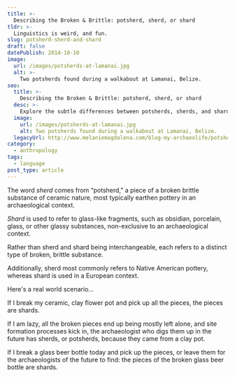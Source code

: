 ```yaml
---
title: >-
  Describing the Broken & Brittle: potsherd, sherd, or shard
tldr: >-
  Linguistics is weird, and fun.
slug: potsherd-sherd-and-shard
draft: false
datePublish: 2014-10-10
image:
  url: /images/potsherds-at-lamanai.jpg
  alt: >-
    Two potsherds found during a walkabout at Lamanai, Belize. 
seo:
  title: >-
    Describing the Broken & Brittle: potsherd, sherd, or shard
  desc: >-
    Explore the subtle differences between potsherds, sherds, and shards, and their unique archaeological contexts.
  image:
    url: /images/potsherds-at-lamanai.jpg
    alt: Two potsherds found during a walkabout at Lamanai, Belize. 
  legacyUrl: http://www.melaniemagdalena.com/blog-my-archaeolife/potsherd-sherd-and-shard
category:
  - anthropology
tags:
  - language
post_type: article
---
```


The word _sherd_ comes from “potsherd,” a piece of a broken brittle substance of ceramic nature, most typically earthen pottery in an archaeological context.

_Shard_ is used to refer to glass-like fragments, such as obsidian, porcelain, glass, or other glassy substances, non-exclusive to an archaeological context.

Rather than sherd and shard being interchangeable, each refers to a distinct type of broken, brittle substance.

Additionally, sherd most commonly refers to Native American pottery, whereas shard is used in a European context.

Here's a real world scenario...

If I break my ceramic, clay flower pot and pick up all the pieces, the pieces are shards.

If I am lazy, all the broken pieces end up being mostly left alone, and site formation processes kick in, the archaeologist who digs them up in the future has sherds, or potsherds, because they came from a clay pot.

If I break a glass beer bottle today and pick up the pieces, or leave them for the archaeologists of the future to find: the pieces of the broken glass beer bottle are shards.
